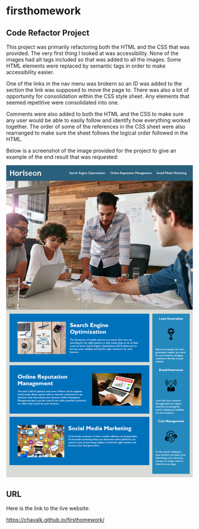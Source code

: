 # firsthomework

## Code Refactor Project

This project was primarily refactoring both the HTML and the CSS that was provided. The very first thing I looked at was accessibility. None of the images had alt tags included so that was added to all the images. Some HTML elements were replaced by semantic tags in order to make accessibility easier.

One of the links in the nav menu was brokern so an ID was added to the section the link was supposed to move the page to. There was also a lot of opportunity for consolidation within the CSS style sheet. Any elements that seemed repetitive were consolidated into one. 

Comments were also added to both the HTML and the CSS to make sure any user would be able to easily follow and identify how everything worked together. The order of some of the references in the CSS sheet were also rearranged to make sure the sheet follows the logical order followed in the HTML.

Below is a screenshot of the image provided for the project to give an example of the end result that was requested:

![code refactor demo](./assets/images/01-html-css-git-homework-demo.png)

## URL 

Here is the link to the live website:

https://chavalk.github.io/firsthomework/